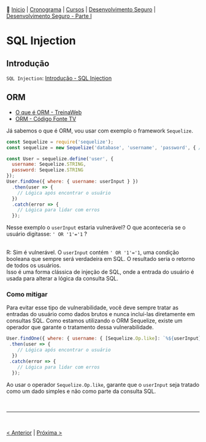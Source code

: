 👾 [Inicio](https://rayanepimentel.github.io/InfoSec-iniciante/) | [Cronograma](https://rayanepimentel.github.io/InfoSec-iniciante/cronograma/) | [Cursos](https://rayanepimentel.github.io/InfoSec-iniciante/cursos/) | [Desenvolvimento Seguro](https://rayanepimentel.github.io/InfoSec-iniciante/cursos/desenvolvimento-seguro/) | [Desenvolvimento Seguro - Parte I](inicio.md)


# SQL Injection

## Introdução

`SQL Injection`: [Introdução - SQL Injection](../../Security-for-developers/09-sql.md)


## ORM

- [O que é ORM - TreinaWeb](https://www.treinaweb.com.br/blog/o-que-e-orm)
- [ORM - Código Fonte TV](https://www.youtube.com/watch?v=snOXxJa31GI&ab_channel=C%C3%B3digoFonteTV)


Já sabemos o que é ORM, vou usar com exemplo o framework `Sequelize`.

```js
const Sequelize = require('sequelize');
const sequelize = new Sequelize('database', 'username', 'password', { /* connection details */ });

const User = sequelize.define('user', {
  username: Sequelize.STRING,
  password: Sequelize.STRING
});
User.findOne({ where: { username: userInput } })
  .then(user => {
    // Lógica após encontrar o usuário
  })
  .catch(error => {
    // Lógica para lidar com erros
  });
```

Nesse exemplo o `userInput` estaria vulnerável? O que aconteceria se o usuário digitasse: `' OR '1'='1` ?  
<br>

R: Sim é vulnerável. O `userInput` contém `' OR '1'='1`, uma condição booleana que sempre será verdadeira em SQL. O resultado seria o retorno de todos os usuários.
<br>
Isso é uma forma clássica de injeção de SQL, onde a entrada do usuário é usada para alterar a lógica da consulta SQL.

### Como mitigar


Para evitar esse tipo de vulnerabilidade, você deve sempre tratar as entradas do usuário como dados brutos e nunca incluí-las diretamente em consultas SQL. Como estamos utilizando o ORM Sequelize, existe um operador que garante o tratamento dessa vulnerabilidade.

```js
User.findOne({ where: { username: { [Sequelize.Op.like]: `%${userInput}%` } } })
 .then(user => {
    // Lógica após encontrar o usuário
  })
 .catch(error => {
    // Lógica para lidar com erros
  });
```

Ao usar o operador `Sequelize.Op.like`, garante que o `userInput` seja tratado como um dado simples e não como parte da consulta SQL.


<br>
<hr>
<br>

[< Anterior](inicio.md) | [Próxima >](03-InsecureRandomness.md)